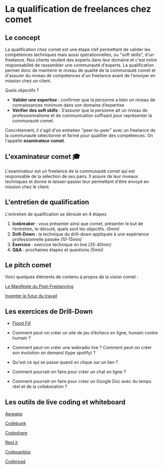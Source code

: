 # La qualification de freelances chez comet 

## Le concept 
La qualification chez comet est une étape clef permettant de valider les compétences techniques mais aussi opérationnelles, ou "soft skills", d'un freelance. Nos clients veulent des experts dans leur domaine et c'est notre responsabilité de rassembler une communauté d'experts. La qualification permet donc de maintenir le niveau de qualité de la communauté comet et d'assurer du niveau de compétences d'un freelance avant de l'envoyer en mission chez un client. 

Quels objectifs ?
- **Valider une expertise** : confirmer que la personne a bien un niveau de connaissances minimum dans  son domaine d’expertise 
- **Vérifier des soft skills** : S’assurer que la personne ait un niveau de professionnalisme et de communication suffisant pour représenter la communauté comet.

Concrètement, il s'agit d'un entretien "peer-to-peer" avec un freelance de la communauté sélectionné et formé pour qualifier des compétences. On l'appelle **examinateur comet**.

## L'examinateur comet 🎓 
L'examinateur est un freelance de la communauté comet qui est responsable de la sélection de ses pairs. Il assure de leur niveaux techniques et donne le laisser-passer leur permettant d'être envoyé en mission chez le client. 

## L'entretien de qualification
L'entretien de qualification se déroule en 4 étapes
1. **Icebreaker** : vous présenter ainsi que comet, présenter le but de l’entretien, le déroulé, quels sont les objectifs. *(5min)*
2. **Drill-Down** : la technique du drill-down appliquée à une expérience professionnelle passée *(10-15min)*
3. **Exercice** : exercice technique en live *(35-40min)*
4. **Q&A** : prochaines étapes et questions *(5min)*

## Le pitch comet 
Voici quelques éléments de contenu à propos de la vision comet :

[Le Manifeste du Post-Freelancing](https://newsroom.hellocomet.co/le-manifesto-du-post-freelancing-17d9f7c97001)

[Inventer le futur du travail](https://www.youtube.com/watch?v=loBJgqQIgFA)


## Les exercices de Drill-Down 

- [Flood Fill](https://github.com/hellocomet/comet_qualification/raw/master/exo_floodfill.pdf)

- Comment peut-on créer un site de jeu d’échecs en ligne, humain contre humain ? 

- Comment peut-on créer une webradio live ? Comment peut-on créer son évolution on demand (type spotify) ? 

- Qu'est ce qui se passe quand on clique sur un lien ?

- Comment pourrait-on faire pour créer un chat en ligne ?

- Comment pourrait-on faire pour créer un Google Doc avec du temps réel et de la collaboration ?


## Les outils de live coding et whiteboard 

[Awwapp](https://www.awwapp.com/)

[Codebunk](https://codebunk.com/)

[Codeshare](https://codeshare.io)

[Repl.it](repl.it)

[Codesanbox](https://codesandbox.io/)

[Coderpad](https://coderpad.io/)
